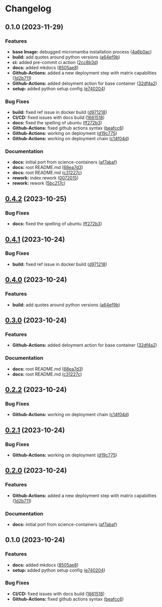 # Changelog

## 0.1.0 (2023-11-29)


### Features

* **base Image:** debugged micromamba installation process ([4a6b0ac](https://github.com/brianmajor/science-containers/commit/4a6b0acc470da7ffc265459d4de443464ecbb607))
* **build:** add quotes around python versions ([a64ef9b](https://github.com/brianmajor/science-containers/commit/a64ef9be5945c9cba1e0634317aa6503d2e06392))
* **ci:** added pre-commit ci action ([2cc8b3d](https://github.com/brianmajor/science-containers/commit/2cc8b3d92aeca39e3605a38d2fe3e90fbe36c347))
* **docs:** added mkdocs ([8505ae8](https://github.com/brianmajor/science-containers/commit/8505ae80f38eefda829eba3b1de201326f80d095))
* **Github-Actions:** added a new deployment step with matrix capabilties ([1d2b711](https://github.com/brianmajor/science-containers/commit/1d2b71185d9e757a7fc7588c2e375704514d1522))
* **Github-Actions:** added deloyment action for base container ([32df4a2](https://github.com/brianmajor/science-containers/commit/32df4a2cb4183ba57996524f2735f45e5c9d9b20))
* **setup:** added python setup config ([e740204](https://github.com/brianmajor/science-containers/commit/e740204bef364144902201fbeb8ed6431536c7e3))


### Bug Fixes

* **build:** fixed ref issue in docker build ([d971218](https://github.com/brianmajor/science-containers/commit/d971218673fd62ff139db6fd7fc2fa1aeea138f8))
* **CI/CD:** fixed issues with docs build ([1661518](https://github.com/brianmajor/science-containers/commit/1661518052492836200733459ed2aa4230024103))
* **docs:** fixed the spelling of ubuntu ([ff272b3](https://github.com/brianmajor/science-containers/commit/ff272b3d0033a970d7d8dce8b4d3417732953edc))
* **Github-Actions:** fixed github actions syntax ([beafcc6](https://github.com/brianmajor/science-containers/commit/beafcc65d8103fe09375a6206845b80549319935))
* **Github-Actions:** working on deployment ([d19c775](https://github.com/brianmajor/science-containers/commit/d19c775de05eeb51931e68f72930a9b89c441303))
* **Github-Actions:** working on deployment chain ([c14f04d](https://github.com/brianmajor/science-containers/commit/c14f04dbf0a46db26821f2aa9134c9b438665ae8))


### Documentation

* **docs:** initial port from science-containers ([af7abaf](https://github.com/brianmajor/science-containers/commit/af7abaf9276c51b2b6e6a748f0ffc9a179202932))
* **docs:** root README.md ([68ea7d3](https://github.com/brianmajor/science-containers/commit/68ea7d3a20e80dac9ffe0c689b7e4e11a2083dff))
* **docs:** root README.md ([c31227c](https://github.com/brianmajor/science-containers/commit/c31227c998cafbd7f4fe1af103989ccc3c1abe20))
* **rework:** index rework ([0072015](https://github.com/brianmajor/science-containers/commit/00720150466de4de4d2097a405f839e0ff48d764))
* **rework:** rework ([5bc217c](https://github.com/brianmajor/science-containers/commit/5bc217cc11b4ab72b156d8f96f8d35995b4a8d2b))

## [0.4.2](https://github.com/opencadc/scicon/compare/v0.4.1...v0.4.2) (2023-10-25)


### Bug Fixes

* **docs:** fixed the spelling of ubuntu ([ff272b3](https://github.com/opencadc/scicon/commit/ff272b3d0033a970d7d8dce8b4d3417732953edc))

## [0.4.1](https://github.com/opencadc/scicon/compare/v0.4.0...v0.4.1) (2023-10-24)


### Bug Fixes

* **build:** fixed ref issue in docker build ([d971218](https://github.com/opencadc/scicon/commit/d971218673fd62ff139db6fd7fc2fa1aeea138f8))

## [0.4.0](https://github.com/opencadc/scicon/compare/v0.3.0...v0.4.0) (2023-10-24)


### Features

* **build:** add quotes around python versions ([a64ef9b](https://github.com/opencadc/scicon/commit/a64ef9be5945c9cba1e0634317aa6503d2e06392))

## [0.3.0](https://github.com/opencadc/scicon/compare/v0.2.2...v0.3.0) (2023-10-24)


### Features

* **Github-Actions:** added deloyment action for base container ([32df4a2](https://github.com/opencadc/scicon/commit/32df4a2cb4183ba57996524f2735f45e5c9d9b20))


### Documentation

* **docs:** root README.md ([68ea7d3](https://github.com/opencadc/scicon/commit/68ea7d3a20e80dac9ffe0c689b7e4e11a2083dff))
* **docs:** root README.md ([c31227c](https://github.com/opencadc/scicon/commit/c31227c998cafbd7f4fe1af103989ccc3c1abe20))

## [0.2.2](https://github.com/opencadc/scicon/compare/v0.2.1...v0.2.2) (2023-10-24)


### Bug Fixes

* **Github-Actions:** working on deployment chain ([c14f04d](https://github.com/opencadc/scicon/commit/c14f04dbf0a46db26821f2aa9134c9b438665ae8))

## [0.2.1](https://github.com/opencadc/scicon/compare/v0.2.0...v0.2.1) (2023-10-24)


### Bug Fixes

* **Github-Actions:** working on deployment ([d19c775](https://github.com/opencadc/scicon/commit/d19c775de05eeb51931e68f72930a9b89c441303))

## [0.2.0](https://github.com/opencadc/scicon/compare/v0.1.0...v0.2.0) (2023-10-24)


### Features

* **Github-Actions:** added a new deployment step with matrix capabilties ([1d2b711](https://github.com/opencadc/scicon/commit/1d2b71185d9e757a7fc7588c2e375704514d1522))


### Documentation

* **docs:** initial port from science-containers ([af7abaf](https://github.com/opencadc/scicon/commit/af7abaf9276c51b2b6e6a748f0ffc9a179202932))

## 0.1.0 (2023-10-24)


### Features

* **docs:** added mkdocs ([8505ae8](https://github.com/opencadc/scicon/commit/8505ae80f38eefda829eba3b1de201326f80d095))
* **setup:** added python setup config ([e740204](https://github.com/opencadc/scicon/commit/e740204bef364144902201fbeb8ed6431536c7e3))


### Bug Fixes

* **CI/CD:** fixed issues with docs build ([1661518](https://github.com/opencadc/scicon/commit/1661518052492836200733459ed2aa4230024103))
* **Github-Actions:** fixed github actions syntax ([beafcc6](https://github.com/opencadc/scicon/commit/beafcc65d8103fe09375a6206845b80549319935))

